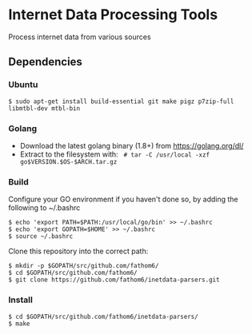 # Internet Data Processing Tools

Process internet data from various sources

## Dependencies

### Ubuntu
```
$ sudo apt-get install build-essential git make pigz p7zip-full libmtbl-dev mtbl-bin
```

### Golang
* Download the latest golang binary (1.8+) from https://golang.org/dl/
* Extract to the filesystem with:
``` # tar -C /usr/local -xzf go$VERSION.$OS-$ARCH.tar.gz```

### Build

Configure your GO environment if you haven't done so, by adding the following to ~/.bashrc

```
$ echo 'export PATH=$PATH:/usr/local/go/bin' >> ~/.bashrc
$ echo 'export GOPATH=$HOME' >> ~/.bashrc
$ source ~/.bashrc
```

Clone this repository into the correct path:
```
$ mkdir -p $GOPATH/src/github.com/fathom6/
$ cd $GOPATH/src/github.com/fathom6/
$ git clone https://github.com/fathom6/inetdata-parsers.git
```

### Install
```
$ cd $GOPATH/src/github.com/fathom6/inetdata-parsers/
$ make
```


